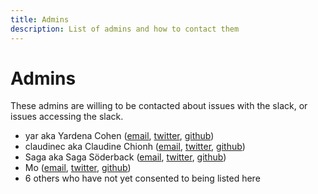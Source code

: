 ```yaml
---
title: Admins
description: List of admins and how to contact them
---
```


Admins
======

These admins are willing to be contacted about issues with the slack, or issues accessing the slack.

* yar aka Yardena Cohen ([email](mailto:yardenack@gmail.com), [twitter](https://twitter.com/atyardena), [github](https://github.com/yardenac))
* claudinec aka Claudine Chionh ([email](mailto:lgbtq@claudinec.net), [twitter](https://twitter.com/claudinec), [github](https://github.com/claudinec))
* Saga aka Saga Söderback ([email](mailto:saga@iam.bi), [twitter](https://twitter.com/laerm), [github](https://github.com/laerm0))
* Mo ([email](mailto:hello@signalshift.com), [twitter](https://twitter.com/signalshift), [github](https://github.com/signalshift))
* 6 others who have not yet consented to being listed here
